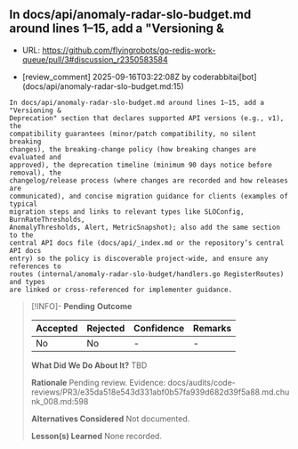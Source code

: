 ## In docs/api/anomaly-radar-slo-budget.md around lines 1–15, add a "Versioning &

- URL: https://github.com/flyingrobots/go-redis-work-queue/pull/3#discussion_r2350583584

- [review_comment] 2025-09-16T03:22:08Z by coderabbitai[bot] (docs/api/anomaly-radar-slo-budget.md:15)

```text
In docs/api/anomaly-radar-slo-budget.md around lines 1–15, add a "Versioning &
Deprecation" section that declares supported API versions (e.g., v1), the
compatibility guarantees (minor/patch compatibility, no silent breaking
changes), the breaking-change policy (how breaking changes are evaluated and
approved), the deprecation timeline (minimum 90 days notice before removal), the
changelog/release process (where changes are recorded and how releases are
communicated), and concise migration guidance for clients (examples of typical
migration steps and links to relevant types like SLOConfig, BurnRateThresholds,
AnomalyThresholds, Alert, MetricSnapshot); also add the same section to the
central API docs file (docs/api/_index.md or the repository’s central API docs
entry) so the policy is discoverable project-wide, and ensure any references to
routes (internal/anomaly-radar-slo-budget/handlers.go RegisterRoutes) and types
are linked or cross-referenced for implementer guidance.
```

> [!INFO]- **Pending**
> **Outcome**
> 
> | Accepted | Rejected | Confidence | Remarks |
> |----------|----------|------------|---------|
> | No | No | - | - |
>
> **What Did We Do About It?**
> TBD
>
> **Rationale**
> Pending review. Evidence: docs/audits/code-reviews/PR3/e35da518e543d331abf0b57fa939d682d39f5a88.md.chunk_008.md:598
>
> **Alternatives Considered**
> Not documented.
>
> **Lesson(s) Learned**
> None recorded.
